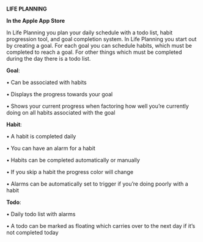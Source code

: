 **LIFE PLANNING**

**In the Apple App Store**

In Life Planning you plan your daily schedule with a todo list, habit progression tool, and goal completion system. In Life Planning you start out by creating a goal. For each goal you can schedule habits, which must be completed to reach a goal. For other things which must be completed during the day there is a todo list. 

**Goal**:

• Can be associated with habits

• Displays the progress towards your goal

• Shows your current progress when factoring how well you’re currently doing on all habits associated with the goal

**Habit**: 

• A habit is completed daily

• You can have an alarm for a habit

• Habits can be completed automatically or manually

• If you skip a habit the progress color will change

• Alarms can be automatically set to trigger if you’re doing poorly with a habit

**Todo**:

• Daily todo list with alarms

• A todo can be marked as floating which carries over to the next day if it’s not completed today